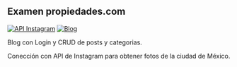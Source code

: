 ## Examen propiedades.com

[![API Instagram](http://propiedades.beeusoft.mx/instagram)](http://propiedades.beeusoft.mx/instagram)
[![Blog](http://propiedades.beeusoft.mx/)](http://propiedades.beeusoft.mx/home)

Blog con Login y CRUD de posts y categorias.

Conección con API de Instagram para obtener fotos de la ciudad de México.